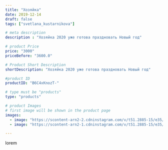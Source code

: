 ```yaml
---
title: "Хозяйка"
date: 2019-12-14
draft: false
tags: ["svetlana_kustarnikova"]

# meta description
description : "Хозяйка 2020 уже готова праздновать Новый год"

# product Price
price: "3000"
priceBefore: "3600.0"

# Product Short Description
shortDescription: "Хозяйка 2020 уже готова праздновать Новый год"

#product ID
productID: "B6C4xKnozT-"

# type must be "products"
type: "products"

# product Images
# first image will be shown in the product page
images:
  - image: "https://scontent-arn2-2.cdninstagram.com/v/t51.2885-15/e35/75640843_596829854459960_3750919755897670306_n.jpg?_nc_ht=scontent-arn2-2.cdninstagram.com&_nc_cat=108&_nc_ohc=VaCOuyLDRQsAX83nEuV&se=8&tp=1&oh=33d4fd122219e3326141d52fab1acb88&oe=6060DF67&ig_cache_key=MjE5ODU2OTIyNzk0Mjc0MDE1NA%3D%3D.2"
  - image: "https://scontent-arn2-1.cdninstagram.com/v/t51.2885-15/e35/79437468_2582590495361470_1639980109567640964_n.jpg?_nc_ht=scontent-arn2-1.cdninstagram.com&_nc_cat=110&_nc_ohc=sKSfHp6C0B0AX9_WjZE&se=7&tp=1&oh=02b35dc382924bc9e48486ec9d2d9ecc&oe=605DC0B7&ig_cache_key=MjE5ODU2OTIyNzk1MTI2MjM5MA%3D%3D.2"

---
```

lorem
